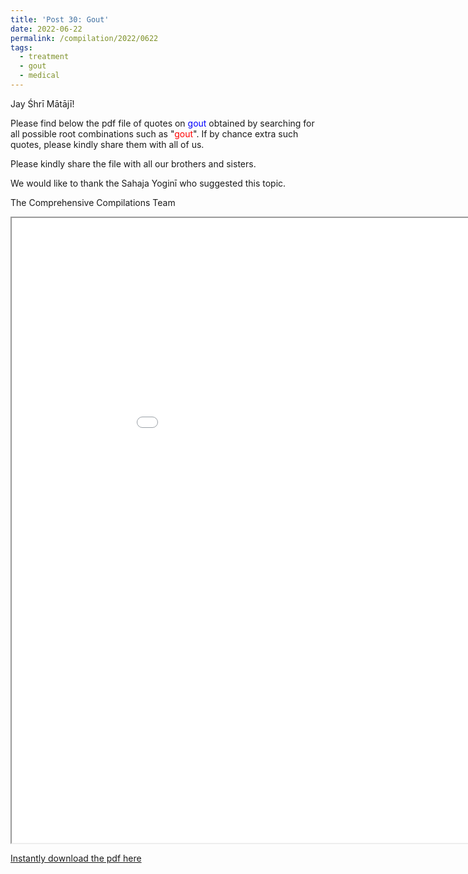 ```yaml
---
title: 'Post 30: Gout'
date: 2022-06-22
permalink: /compilation/2022/0622
tags:
  - treatment
  - gout
  - medical
---
```


Jay Śhrī Mātājī!

Please find below the pdf file of quotes on <font color="blue">gout</font> obtained by searching for all possible root combinations such as "<font color="red">gout</font>". If by chance extra such quotes, please kindly share them with all of us.<br>

Please kindly share the file with all our brothers and sisters. 

We would like to thank the Sahaja Yoginī who suggested this topic.

The Comprehensive Compilations Team

<iframe src="/pdf/#/files/gout.pdf" width="1000px" height="1000px"></iframe>

[Instantly download the pdf here](https://bit.ly/3bf9Tbr)